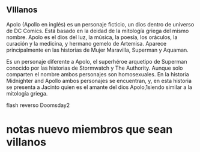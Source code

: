 ## VIllanos
Apolo (Apollo en inglés) es un personaje ficticio, un dios dentro de universo de DC Comics. Está basado en la deidad de la mitología griega del mismo nombre. Apolo es el dios del luz, la música, la poesía, los oráculos, la curación y la medicina, y hermano gemelo de Artemisa. Aparece principalmente en las historias de Mujer Maravilla, Superman y Aquaman.

Es un personaje diferente a Apolo, el superhéroe arquetipo de Superman conocido por las historias de Stormwatch y The Authority. Aunque solo comparten el nombre ambos personajes son homosexuales. En la historia Midnighter and Apollo ambos personajes se encuentran, y, en esta historia se presenta a Jacinto quien es el amante del dios Apolo,1​ siendo similar a la mitología griega.

flash reverso
Doomsday2

# notas nuevo miembros que sean villanos
